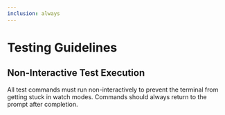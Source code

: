 ```yaml
---
inclusion: always
---
```


# Testing Guidelines

## Non-Interactive Test Execution

All test commands must run non-interactively to prevent the terminal from getting stuck in watch modes. Commands should always return to the prompt after completion.
